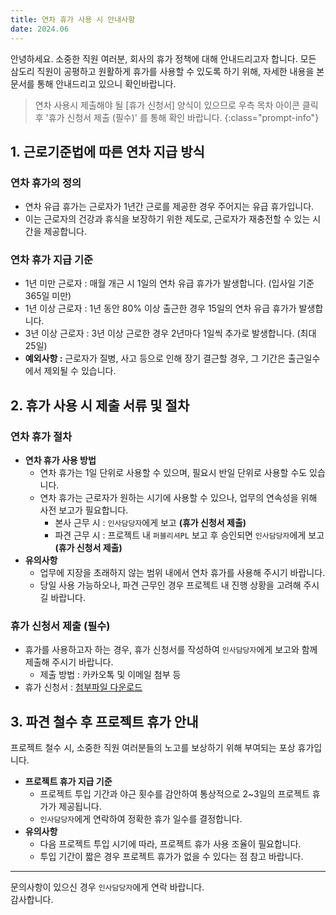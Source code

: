 ```yaml
---
title: 연차 휴가 사용 시 안내사항
date: 2024.06
---
```


안녕하세요. 소중한 직원 여러분, 회사의 휴가 정책에 대해 안내드리고자 합니다. 
모든 삼도리 직원이 공평하고 원활하게 휴가를 사용할 수 있도록 하기 위해, 자세한 내용을 본 문서를 통해 안내드리고 있으니 확인바랍니다.

> 연차 사용시 제출해야 될 [휴가 신청서] 양식이 있으므로 우측 목차 아이콘 클릭 후 '휴가 신청서 제출 (필수)' 를 통해 확인 바랍니다.
{:class="prompt-info"}


## 1. 근로기준법에 따른 연차 지급 방식

### 연차 휴가의 정의
- 연차 유급 휴가는 근로자가 1년간 근로를 제공한 경우 주어지는 유급 휴가입니다.
- 이는 근로자의 건강과 휴식을 보장하기 위한 제도로, 근로자가 재충전할 수 있는 시간을 제공합니다.


### 연차 휴가 지급 기준
- 1년 미만 근로자 : 매월 개근 시 1일의 연차 유급 휴가가 발생합니다. (입사일 기준 365일 미만)
- 1년 이상 근로자 : 1년 동안 80% 이상 출근한 경우 15일의 연차 유급 휴가가 발생합니다.
- 3년 이상 근로자 : 3년 이상 근로한 경우 2년마다 1일씩 추가로 발생합니다. (최대 25일)
- **예외사항 :** 근로자가 질병, 사고 등으로 인해 장기 결근할 경우, 그 기간은 출근일수에서 제외될 수 있습니다.    




## 2. 휴가 사용 시 제출 서류 및 절차

### 연차 휴가 절차
* **연차 휴가 사용 방법**
    - 연차 휴가는 1일 단위로 사용할 수 있으며, 필요시 반일 단위로 사용할 수도 있습니다.
    - 연차 휴가는 근로자가 원하는 시기에 사용할 수 있으나, 업무의 연속성을 위해 사전 보고가 필요합니다.
        - 본사 근무 시 : `인사담당자`에게 보고 **(휴가 신청서 제출)**
        - 파견 근무 시 : 프로젝트 내 `퍼블리셔PL` 보고 후 승인되면 `인사담당자`에게 보고 **(휴가 신청서 제출)**
* **유의사항**
    - 업무에 지장을 초래하지 않는 범위 내에서 연차 휴가를 사용해 주시기 바랍니다.
    - 당일 사용 가능하오나, 파견 근무인 경우 프로젝트 내 진행 상황을 고려해 주시길 바랍니다.


### 휴가 신청서 제출 (필수)
- 휴가를 사용하고자 하는 경우, 휴가 신청서를 작성하여 `인사담당자`에게 보고와 함께 제출해 주시기 바랍니다.
    -  제출 방법 : 카카오톡 및 이메일 첨부 등
- 휴가 신청서 : [첨부파일 다운로드](@/assets/file/휴가신청서_이름_00월.docx)


## 3. 파견 철수 후 프로젝트 휴가 안내

프로젝트 철수 시, 소중한 직원 여러분들의 노고를 보상하기 위해 부여되는 포상 휴가입니다.

* **프로젝트 휴가 지급 기준**
    - 프로젝트 투입 기간과 야근 횟수를 감안하여 통상적으로 2~3일의 프로젝트 휴가가 제공됩니다.
    - `인사담당자`에게 연락하여 정확한 휴가 일수를 결정합니다.
* **유의사항**
    - 다음 프로젝트 투입 시기에 따라, 프로젝트 휴가 사용 조율이 필요합니다.
    - 투입 기간이 짧은 경우 프로젝트 휴가가 없을 수 있다는 점 참고 바랍니다.

---

문의사항이 있으신 경우 `인사담당자`에게 연락 바랍니다.<br>감사합니다.
